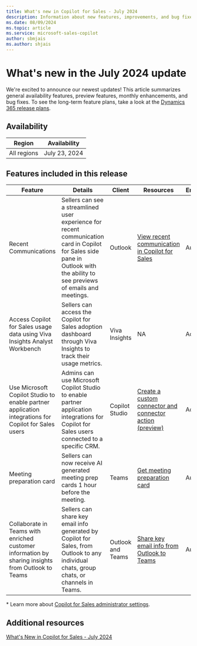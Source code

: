 ```yaml
---
title: What's new in Copilot for Sales - July 2024
description: Information about new features, improvements, and bug fixes in Copilot for Sales July 2024 release.
ms.date: 08/09/2024
ms.topic: article
ms.service: microsoft-sales-copilot
author: sbmjais
ms.author: shjais
---
```


# What's new in the July 2024 update

We're excited to announce our newest updates! This article summarizes general availability features, preview features, monthly enhancements, and bug fixes. To see the long-term feature plans, take a look at the [Dynamics 365 release plans](/dynamics365/release-plans/).

## Availability

| Region      | Availability  |
|-------------|---------------|
| All regions | July 23, 2024 |

## Features included in this release

| Feature | Details | Client | Resources | Enabled by * | Availability |
|------------|-------------|------------|----------|-----------|----------|
| Recent Communications|Sellers can see a streamlined user experience for recent communication card in Copilot for Sales side pane in Outlook with the ability to see previews of emails and meetings. |Outlook|[View recent communication in Copilot for Sales](recent-communications.md)|Automatically|General availability|
|Access Copilot for Sales usage data using Viva Insights Analyst Workbench|Sellers can access the Copilot for Sales adoption dashboard through Viva Insights to track their usage metrics.|Viva Insights|NA|Administrator|Private preview|
|Use Microsoft Copilot Studio to enable partner application integrations for Copilot for Sales users|Admins can use Microsoft Copilot Studio to enable partner application integrations for Copilot for Sales users connected to a specific CRM.|Copilot Studio|[Create a custom connector and connector action (preview)](custom-connector-action.md)|Administrator|Public preview|
|Meeting preparation card|Sellers can now receive AI generated meeting prep cards 1 hour before the meeting.|Teams|[Get meeting preparation card](use-sales-copilot-app-during-meeting.md#get-meeting-preparation-card)|Automatically|General availability|
|Collaborate in Teams with enriched customer information by sharing insights from Outlook to Teams|Sellers can share key email info generated by Copilot for Sales, from Outlook to any individual chats, group chats, or channels in Teams.|Outlook and Teams|[Share key email info from Outlook to Teams](share-insights-from-outlook-to-teams.md)|Automatically|General availability| 



\* Learn more about [Copilot for Sales administrator settings](administrator-settings-for-viva-sales.md).


## Additional resources

[What's New in Copilot for Sales - July 2024](https://techcommunity.microsoft.com/t5/microsoft-copilot-for-sales-blog/what-s-new-in-copilot-for-sales-july-2024/ba-p/4202592)